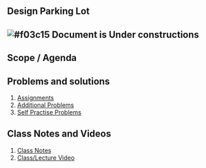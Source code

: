 
## Design Parking Lot

## ![#f03c15](https://placehold.co/15x15/f03c15/f03c15.png) Document is Under constructions

## Scope / Agenda
  

## Problems and solutions

1. [Assignments]()
2. [Additional Problems]()
3. [Self Practise Problems]()

## Class Notes and Videos

1. [Class Notes]()
2. [Class/Lecture Video](https://youtu.be/UmsFgzYERjs)